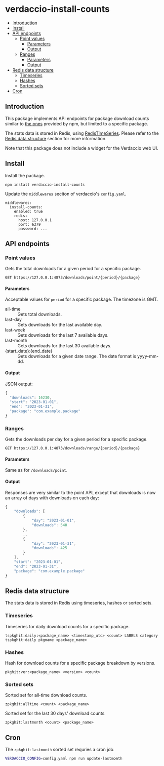 # verdaccio-install-counts

<!-- vscode-markdown-toc -->
* [Introduction](#Introduction)
* [Install](#Install)
* [API endpoints](#APIendpoints)
    * [Point values](#Pointvalues)
        * [Parameters](#Parameters)
        * [Output](#Output)
    * [Ranges](#Ranges)
        * [Parameters](#Parameters-1)
        * [Output](#Output-1)
* [Redis data structure](#Redisdatastructure)
    * [Timeseries](#Timeseries)
    * [Hashes](#Hashes)
    * [Sorted sets](#Sortedsets)
* [Cron](#Cron)

<!-- vscode-markdown-toc-config
    numbering=false
    autoSave=true
    /vscode-markdown-toc-config -->
<!-- /vscode-markdown-toc -->

## <a name='Introduction'></a>Introduction

This package implements API endpoints for package download counts similar to [the ones](https://github.com/npm/registry/blob/master/docs/download-counts.md) provided by npm, but limited to a specific package.

The stats data is stored in Redis, using [RedisTimeSeries](https://redis.io/docs/stack/timeseries/). Please refer to the [Redis data structure](#redis-data-structure) section for more information.

Note that this package does not include a widget for the Verdaccio web UI.

## <a name='Install'></a>Install

Install the package.
```
npm install verdaccio-install-counts
```

Update the `middlewares` seciton of verdaccio's `config.yaml`.
```
middlewares:
  install-counts:
    enabled: true
    redis:
      host: 127.0.0.1
      port: 6379
      password: ...
```

## <a name='APIendpoints'></a>API endpoints

### <a name='Pointvalues'></a>Point values

Gets the total downloads for a given period for a specific package.

```
GET https://127.0.0.1:4873/downloads/point/{period}/{package}
```

#### <a name='Parameters'></a>Parameters

Acceptable values for `period` for a specific package. The timezone is GMT.

<dl>
    <dt>all-time</dt>
    <dd>Gets total downloads.</dd>
    <dt>last-day</dt>
    <dd>Gets downloads for the last available day.</dd>
    <dt>last-week</dt>
    <dd>Gets downloads for the last 7 available days.</dd>
    <dt>last-month</dt>
    <dd>Gets downloads for the last 30 available days.</dd>
    <dt>{start_date}:{end_date}</dt>
    <dd>Gets downloads for a given date range. The date format is yyyy-mm-dd.</dd>
</dl>

#### <a name='Output'></a>Output

JSON output:

```javascript
{
  "downloads": 16230,
  "start": "2023-01-01",
  "end": "2023-01-31",
  "package": "com.example.package"
}
```

### <a name='Ranges'></a>Ranges

Gets the downloads per day for a given period for a specific package.

```
GET https://127.0.0.1:4873/downloads/range/{period}/{package}
```

#### <a name='Parameters-1'></a>Parameters

Same as for `/downloads/point`.

#### <a name='Output-1'></a>Output

Responses are very similar to the point API, except that downloads is now an array of days with downloads on each day:

```javascript
{
    "downloads": [
        {
            "day": "2023-01-01",
            "downloads": 540
        },
        ..
        {
            "day": "2023-01-31",
            "downloads": 425
        }
    ],
    "start": "2023-01-01",
    "end": "2023-01-31",
    "package": "com.example.package"
}
```

## <a name='Redisdatastructure'></a>Redis data structure

The stats data is stored in Redis using timeseries, hashes or sorted sets.

### <a name='Timeseries'></a>Timeseries

Timeseries for daily download counts for a specific package.
```
tspkghit:daily:<package_name> <timestamp_utc> <count> LABELS category tspkghit:daily pkgname <package_name>
```

### <a name='Hashes'></a>Hashes

Hash for download counts for a specific package breakdown by versions.
```
pkghit:ver:<package_name> <version> <count>
```

### <a name='Sortedsets'></a>Sorted sets

Sorted set for all-time download counts.
```
zpkghit:alltime <count> <package_name>
```

Sorted set for the last 30 days' download counts.
```
zpkghit:lastmonth <count> <package_name> 
```

## <a name='Cron'></a>Cron

The `zpkghit:lastmonth` sorted set requries a cron job:
```bash
VERDACCIO_CONFIG=config.yaml npm run update-lastmonth
```
